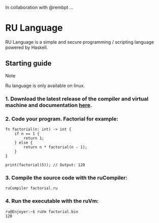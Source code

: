 In collaboration with @rembpt ...

# RU Language    
RU Language is a simple and secure programming / scripting language powered by Haskell.    

## Starting guide 
> [!NOTE]
> Ru language is only available on linux.

### 1. Download the latest release of the compiler and virtual machine and documentation [here](https://github.com/Julian52575/RU-Language/releases).    
### 2. Code your program. Factorial for example: 
```
fn factorial(n: int) -> int {
    if n == 1 {
        return 1;
    } else {
        return n * factorial(n - 1);
    }
}

print(factorial(5)); // Output: 120
```
### 3. Compile the source code with the ruCompiler:    
```
ruCompiler factorial.ru
```
### 4. Run the executable with the ruVm:    
```
ru@Enjoyer:~$ ruVm factorial.bin
120
```
